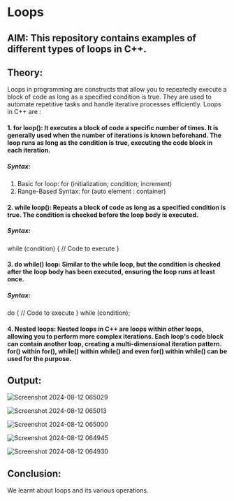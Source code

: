 # Loops
## AIM: This repository contains examples of different types of loops in C++. 
## Theory: 
Loops in programming are constructs that allow you to repeatedly execute a block of code as long as a specified condition is true. They are used to automate repetitive tasks and handle iterative processes efficiently. 
Loops in C++ are :
#### 1. for loop(): It executes a block of code a specific number of times. It is generally used when the number of iterations is known beforehand. The loop runs as long as the condition is true, executing the code block in each iteration.
   ##### Syntax:
   1. Basic for loop: for (initialization; condition; increment)
   2. Range-Based Syntax: for (auto element : container)
#### 2. while loop(): Repeats a block of code as long as a specified condition is true. The condition is checked before the loop body is executed.
  ##### Syntax:
  while (condition) { // Code to execute }
#### 3. do while() loop: Similar to the while loop, but the condition is checked after the loop body has been executed, ensuring the loop runs at least once.
 ##### Syntax:
  do {
    // Code to execute
} while (condition);
#### 4. Nested loops: Nested loops in C++ are loops within other loops, allowing you to perform more complex iterations. Each loop's code block can contain another loop, creating a multi-dimensional iteration pattern. for() within for(), while() within while() and even for() within while() can be used for the purpose. 

## Output:
  ![Screenshot 2024-08-12 065029](https://github.com/user-attachments/assets/c62ff213-a70f-4c66-988e-6ebf0dde0d13)

  
![Screenshot 2024-08-12 065013](https://github.com/user-attachments/assets/3a968c64-099e-4e02-9ea1-3c8568b694f7)


![Screenshot 2024-08-12 065000](https://github.com/user-attachments/assets/e1cac28a-5fc2-42ee-a365-6654c5647bf8)


![Screenshot 2024-08-12 064945](https://github.com/user-attachments/assets/a3065572-27df-4f5f-aac1-c4c1d8c0a55a)


![Screenshot 2024-08-12 064930](https://github.com/user-attachments/assets/a1fa2482-d83e-4c21-ab57-93ffd36a9bc8)

## Conclusion: 
  We learnt about loops and its various operations.

 

   

